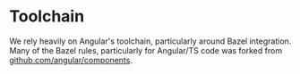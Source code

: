 # Toolchain

We rely heavily on Angular's toolchain, particularly around Bazel integration. Many of the Bazel rules, particularly for Angular/TS code was forked from [github.com/angular/components](https://github.com/angular/components).
